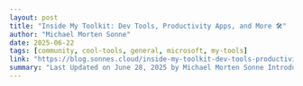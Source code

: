 ```yaml
---
layout: post
title: "Inside My Toolkit: Dev Tools, Productivity Apps, and More 🛠️"
author: "Michael Morten Sonne"
date: 2025-06-22
tags: [community, cool-tools, general, microsoft, my-tools]
link: "https://blog.sonnes.cloud/inside-my-toolkit-dev-tools-productivity-apps-and-more/"
summary: "Last Updated on June 28, 2025 by Michael Morten Sonne Introduction I&#8217;m happy to share something I’ve been&#8230; The post Inside My Toolkit: Dev Tools, Productivity Apps, and More 🛠️ first ap..."
---
```

